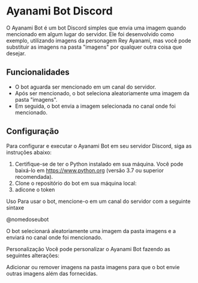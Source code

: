 # Ayanami Bot Discord

O Ayanami Bot é um bot Discord simples que envia uma imagem quando mencionado em algum lugar do servidor. Ele foi desenvolvido como exemplo, utilizando imagens da personagem Rey Ayanami, mas você pode substituir as imagens na pasta "imagens" por qualquer outra coisa que desejar.

## Funcionalidades

- O bot aguarda ser mencionado em um canal do servidor.
- Após ser mencionado, o bot seleciona aleatoriamente uma imagem da pasta "imagens".
- Em seguida, o bot envia a imagem selecionada no canal onde foi mencionado.

## Configuração

Para configurar e executar o Ayanami Bot em seu servidor Discord, siga as instruções abaixo:

1. Certifique-se de ter o Python instalado em sua máquina. Você pode baixá-lo em https://www.python.org (versão 3.7 ou superior recomendada).
2. Clone o repositório do bot em sua máquina local:
3. adicone o token 

Uso
Para usar o bot, mencione-o em um canal do servidor com a seguinte sintaxe

@nomedoseubot

O bot selecionará aleatoriamente uma imagem da pasta imagens e a enviará no canal onde foi mencionado.

Personalização
Você pode personalizar o Ayanami Bot fazendo as seguintes alterações:

Adicionar ou remover imagens na pasta imagens para que o bot envie outras imagens além das fornecidas.

